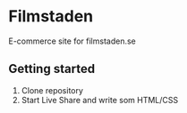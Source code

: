 # Filmstaden

E-commerce site for filmstaden.se

## Getting started

1. Clone repository
2. Start Live Share and write som HTML/CSS
